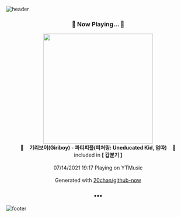 ![header](https://capsule-render.vercel.app/api?type=wave&height=170&section=header&text=Hi.%20I'm%20SHIFT&fontColor=090707&fontAlignX=45&fontAlignY=65&fontSize=100)

<h3 align="center">🎵 Now Playing... 🎵</h3>
<p align="center">
  <a href="https://music.youtube.com/watch?v=gsLQpBEC7QA">
    <img width="300" src="https://lh3.googleusercontent.com/i82PNiymRQVdqsefGHWosCfYpiOv62x27STP54733MmfE3F0flidXuVboGNQIkYpFp_iu-MH-Y8R-8dx4Q">
  </a>
  <br>
  🎵&nbsp&nbsp&nbsp <b>기리보이(Giriboy) - 파티피플(피처링: Uneducated Kid, 염따)</b> &nbsp&nbsp&nbsp🎵
  <br>
  included in <b>[ 갑분기 ]</b>
  
  <br />
  <br />
  07/14/2021 19:17 Playing on YTMusic
  <br />
  <br />
  Generated with <a href="https://github.com/20chan/github-now">20chan/github-now</a>
</p>

<h3 align="center">•••</h3>

![footer](https://capsule-render.vercel.app/api?type=wave&height=150&section=footer)
